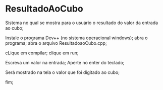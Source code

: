 # ResultadoAoCubo
Sistema no qual se mostra para o usuário o resultado do valor da entrada ao cubo;
 
Instale o programa Dev++ (no sistema operacional windows);
abra o programa;
abra o arquivo ResultadoaoCubo.cpp;

cLique em compilar;
clique em run;

Escreva um valor na entrada;
Aperte no enter do teclado;

Será mostrado na tela o valor que foi digitado ao cubo;

fim;

 
